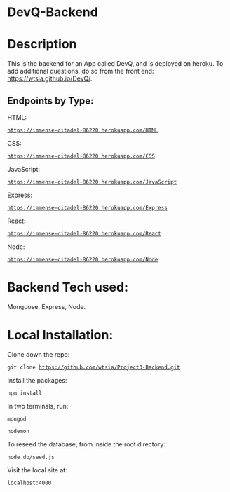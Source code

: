 # DevQ-Backend

# Description

This is the backend for an App called DevQ, and is deployed on heroku. To add additional questions, do so from the front end: https://wtsia.github.io/DevQ/. 

## Endpoints by Type:

HTML:

<code>https://immense-citadel-86220.herokuapp.com/HTML</code>

CSS:

<code>https://immense-citadel-86220.herokuapp.com/CSS</code>

JavaScript:

<code>https://immense-citadel-86220.herokuapp.com/JavaScript</code>

Express:

<code>https://immense-citadel-86220.herokuapp.com/Express</code>

React:

<code>https://immense-citadel-86220.herokuapp.com/React</code>

Node:

<code>https://immense-citadel-86220.herokuapp.com/Node</code>


# Backend Tech used:

Mongoose, Express, Node. <br /> 

# Local Installation:

Clone down the repo:

<code>git clone https://github.com/wtsia/Project3-Backend.git</code>

Install the packages:

<code>npm install</code>

In two terminals, run:

<code>mongod</code>

<code>nodemon</code>

To reseed the database, from inside the root directory:

<code>node db/seed.js</code>

Visit the local site at: 

<code>localhost:4000</code>

